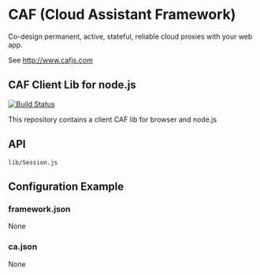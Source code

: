 # CAF (Cloud Assistant Framework)

Co-design permanent, active, stateful, reliable cloud proxies with your web app.

See http://www.cafjs.com 

## CAF Client Lib for node.js

[![Build Status](http://ci.cafjs.com/github.com/cafjs/caf_cli/status.svg?branch=master)](http://ci.cafjs.com/github.com/cafjs/caf_cli)


This repository contains a client CAF lib for browser and node.js

## API

    lib/Session.js
 
## Configuration Example

### framework.json

None


### ca.json

None
        
            
 
